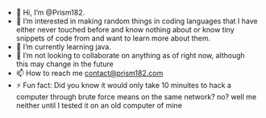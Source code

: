 - 👋 Hi, I’m @Prism182.
- 👀 I’m interested in making random things in coding languages that I have either never touched before and know nothing about or know tiny snippets of code from and want to learn more about them.
- 🌱 I’m currently learning java.
- 💞️ I’m not looking to collaborate on anything as of right now, although this may change in the future
- 📫 How to reach me contact@prism182.com
- ⚡ Fun fact: Did you know it would only take 10 minuites to hack a computer through brute force means on the same network? no? well me neither until I tested it on an old computer of mine

<!---
Prism182/Prism182 is a ✨ special ✨ repository because its `README.md` (this file) appears on your GitHub profile.
You can click the Preview link to take a look at your changes.
--->
